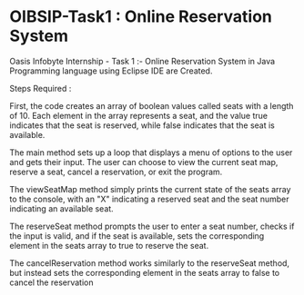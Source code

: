 # OIBSIP-Task1 : Online Reservation System

Oasis Infobyte Internship - Task 1 :-
Online Reservation System in Java Programming language using Eclipse IDE are Created.

Steps Required :

First, the code creates an array of boolean values called seats with a length of 10. Each element in the array represents a seat, and the value true indicates that the seat is reserved, while false indicates that the seat is available.

The main method sets up a loop that displays a menu of options to the user and gets their input. The user can choose to view the current seat map, reserve a seat, cancel a reservation, or exit the program.

The viewSeatMap method simply prints the current state of the seats array to the console, with an "X" indicating a reserved seat and the seat number indicating an available seat.

The reserveSeat method prompts the user to enter a seat number, checks if the input is valid, and if the seat is available, sets the corresponding element in the seats array to true to reserve the seat.

The cancelReservation method works similarly to the reserveSeat method, but instead sets the corresponding element in the seats array to false to cancel the reservation

